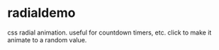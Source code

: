# radialdemo

css radial animation. useful for countdown timers, etc. click to make it animate to a random value. 
